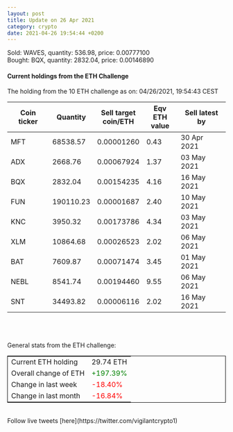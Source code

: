 ```yaml
---
layout: post
title: Update on 26 Apr 2021
category: crypto
date: 2021-04-26 19:54:44 +0200
---
```

<!-- Global site tag (gtag.js) - Google Analytics -->
<script async src="https://www.googletagmanager.com/gtag/js?id=UA-103831149-5"></script>
<script>
  window.dataLayer = window.dataLayer || [];
  function gtag(){dataLayer.push(arguments);}
  gtag('js', new Date());

  gtag('config', 'UA-103831149-5');
</script>
Sold: WAVES, quantity:       536.98, price:   0.00777100<br>Bought: BQX, quantity:      2832.04, price:   0.00146890<br>

#### Current holdings from the ETH Challenge

The holding from the 10 ETH challenge as on: 04/26/2021, 19:54:43 CEST

|Coin ticker|Quantity|Sell target<br>coin/ETH|Eqv ETH<br>value|Sell latest by|
|-----------|--------|-----------|-----------|--------------|
MFT|68538.57|  0.00001260|0.43|30 Apr 2021|
ADX|2668.76|  0.00067924|1.37|03 May 2021|
BQX|2832.04|  0.00154235|4.16|16 May 2021|
FUN|190110.23|  0.00001687|2.40|10 May 2021|
KNC|3950.32|  0.00173786|4.34|03 May 2021|
XLM|10864.68|  0.00026523|2.02|06 May 2021|
BAT|7609.87|  0.00071474|3.45|01 May 2021|
NEBL|8541.74|  0.00194460|9.55|06 May 2021|
SNT|34493.82|  0.00006116|2.02|16 May 2021|

<br>
<br>
<br>
General stats from the ETH challenge:

<table style="border:1px solid black;margin-left:auto;margin-right:auto;">
	<tbody>
	<tr>
		<td>Current ETH holding</td>
		<td>     29.74 ETH</td>
	</tr>
	<tr>
		<td>Overall change of ETH</td>
		<td><font color="green">+197.39%</font></td>
	</tr>
	<tr>
		<td>Change in last week</td>
		<td><font color="red">-18.40%</font></td>
	</tr>
	<tr>
		<td>Change in last month</td>
		<td><font color="red">-16.84%</font></td>
	</tr>
	</tbody>
</table>

<br>
Follow live tweets [here](https://twitter.com/vigilantcrypto1)
<br>
<br>